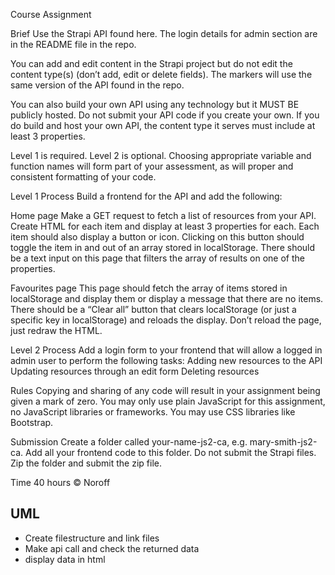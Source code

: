 Course Assignment

Brief
Use the Strapi API found here. The login details for admin section are in the README file in the repo.

You can add and edit content in the Strapi project but do not edit the content type(s) (don’t add, edit or delete fields). The markers will use the same version of the API found in the repo.

You can also build your own API using any technology but it MUST BE publicly hosted. Do not submit your API code if you create your own. If you do build and host your own API, the content type it serves must include at least 3 properties.

Level 1 is required. Level 2 is optional.
Choosing appropriate variable and function names will form part of your assessment, as will proper and consistent formatting of your code.

Level 1 Process
Build a frontend for the API and add the following:

Home page
Make a GET request to fetch a list of resources from your API.
Create HTML for each item and display at least 3 properties for each.
Each item should also display a button or icon. Clicking on this button should toggle the item in and out of an array stored in localStorage.
There should be a text input on this page that filters the array of results on one of the properties.

Favourites page
This page should fetch the array of items stored in localStorage and display them or display a message that there are no items.
There should be a “Clear all” button that clears localStorage (or just a specific key in localStorage) and reloads the display. Don’t reload the page, just redraw the HTML.

Level 2 Process
Add a login form to your frontend that will allow a logged in admin user to perform the following tasks:
Adding new resources to the API
Updating resources through an edit form
Deleting resources

Rules
Copying and sharing of any code will result in your assignment being given a mark of zero.
You may only use plain JavaScript for this assignment, no JavaScript libraries or frameworks. You may use CSS libraries like Bootstrap.

Submission
Create a folder called your-name-js2-ca, e.g. mary-smith-js2-ca.
Add all your frontend code to this folder. Do not submit the Strapi files.
Zip the folder and submit the zip file.

Time
40 hours
© Noroff

## UML

- Create filestructure and link files
- Make api call and check the returned data
- display data in html
